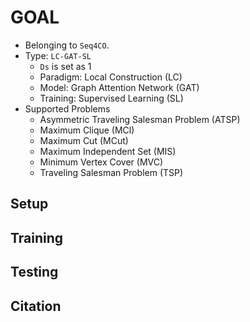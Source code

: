 # GOAL

* Belonging to ``Seq4CO``.
* Type: ``LC-GAT-SL``
    * ``Ds`` is set as 1
    * Paradigm: Local Construction (LC)
    * Model: Graph Attention Network (GAT)
    * Training: Supervised Learning (SL)
* Supported Problems
    * Asymmetric Traveling Salesman Problem (ATSP)
    * Maximum Clique (MCl)
    * Maximum Cut (MCut)
    * Maximum Independent Set (MIS)
    * Minimum Vertex Cover (MVC)
    * Traveling Salesman Problem (TSP)

## Setup

## Training

## Testing

## Citation